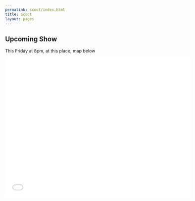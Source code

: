 ```yaml
---
permalink: scoot/index.html
title: Scoot
layout: pages
---
```

## Upcoming Show

This Friday at 8pm, at this place, map below

<iframe src="/abraddock.jpg" width="600" height="450" frameborder="0" style="border:0"></iframe>
